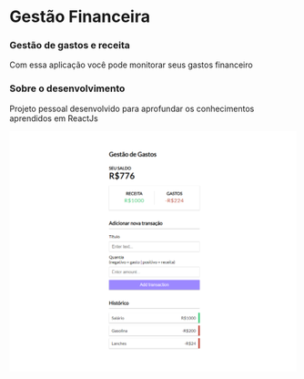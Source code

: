 # Gestão Financeira

### Gestão de gastos e receita

Com essa aplicação você pode monitorar seus gastos financeiro

### Sobre o desenvolvimento

Projeto pessoal desenvolvido para aprofundar os conhecimentos aprendidos em ReactJs

<img src='./ProjetoSC.png'>
